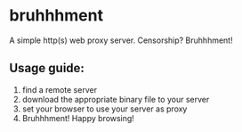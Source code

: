 # bruhhhment
A simple http(s) web proxy server. Censorship? Bruhhhment!
## Usage guide:
1) find a remote server
2) download the appropriate binary file to your server
3) set your browser to use your server as proxy
4) Bruhhhment! Happy browsing!
